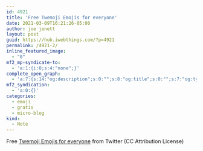 ```yaml
---
id: 4921
title: 'Free Twemoji Emojis for everyone'
date: 2021-03-09T16:21:26-05:00
author: joe jenett
layout: post
guid: https://hub.iwebthings.com/?p=4921
permalink: /4921-2/
inline_featured_image:
  - "0"
mf2_mp-syndicate-to:
  - 'a:1:{i:0;s:4:"none";}'
complete_open_graph:
  - 'a:7:{s:14:"og:description";s:0:"";s:8:"og:title";s:0:"";s:7:"og:type";s:0:"";s:12:"twitter:card";s:7:"summary";s:15:"twitter:creator";s:0:"";s:19:"twitter:description";s:0:"";s:8:"og:image";s:0:"";}'
mf2_syndication:
  - 'a:0:{}'
categories:
  - emoji
  - gratis
  - micro-blog
kind:
  - Note
---
```

Free [Twemoji Emojis for everyone](https://twemoji.twitter.com/ "Twemoji Emojis for everyone") from Twitter (CC Attribution License)